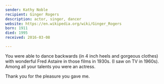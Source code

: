 ```yaml
---
sender: Kathy Noble
recipient: Ginger Rogers
description: actor, singer, dancer
website: https://en.wikipedia.org/wiki/Ginger_Rogers
born: 1911
died: 1995
received: 2016-03-08

---
```


You were able to dance backwards (in 4 inch heels and gorgeous clothes) with wonderful Fred Astaire in those films in 1930s. (I saw on TV in 1960s). Among all your talents you were an actress.

Thank you for the pleasure you gave me.
